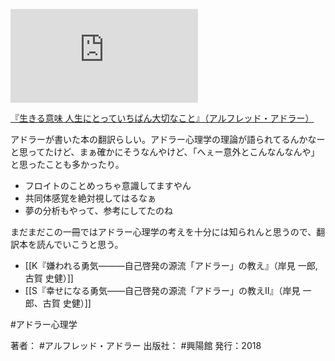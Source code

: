 [![](https://gyazo.com/052f61e4e8e741805c93eee4934a1755.img)](http://amzn.to/2taWXxH)

[『生きる意味 人生にとっていちばん大切なこと』（アルフレッド・アドラー）](https://amzn.to/2taWXxH)

アドラーが書いた本の翻訳らしい。アドラー心理学の理論が語られてるんかなーと思ってたけど、まぁ確かにそうなんやけど、「へぇー意外とこんなんなんや」と思ったことも多かったり。

- フロイトのことめっちゃ意識してますやん
- 共同体感覚を絶対視してはるなぁ
- 夢の分析もやって、参考にしてたのね

まだまだこの一冊ではアドラー心理学の考えを十分には知られんと思うので、翻訳本を読んでいこうと思う。

- [[K『嫌われる勇気―――自己啓発の源流「アドラー」の教え』（岸見 一郎, 古賀 史健）]]
- [[S『幸せになる勇気――自己啓発の源流「アドラー」の教えII』（岸見 一郎、古賀 史健）]]

#アドラー心理学

著者： #アルフレッド・アドラー
出版社： #興陽館
発行：2018

